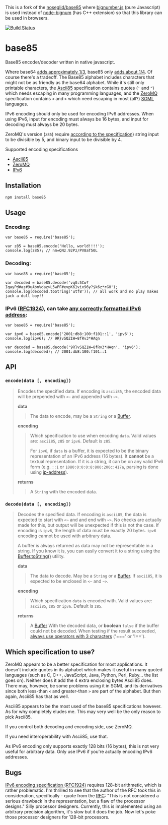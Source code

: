 This is a fork of the [noseglid/base85](https://github.com/noseglid/base85)
where [bignumber.js](https://github.com/MikeMcl/bignumber.js/) (pure Javascript) is used instead of [node-bignum](https://github.com/justmoon/node-bignum) (has C++ extension)
so that this library can be used in browsers.


[![Build Status](https://travis-ci.org/blukat29/base85.png?branch=master)](https://travis-ci.org/blukat29/base85)

# base85

Base85 encoder/decoder written in native javascript.

Where base64 [adds approximately 1/3][Base64], base85 only [adds about
1/4][Base85]. Of course there's a tradeoff. The Base85 alphabet includes
characters that might not be as friendly as the base64 alphabet.  While it's
still only printable characters, the [Ascii85][Base85] specification contains
quotes (`'` and `"`) which needs escaping in many programming languages, and
the [ZeroMQ][Base85ZeroMQ] specification contains `<` and `>` which need
escaping in most (all?) [SGML][SGML] languages.

IPv6 encoding should only be used for encoding IPv6 addresses. When using IPv6,
input for encoding must always be 16 bytes, and input for decoding must always be 20 bytes.

ZeroMQ's version (`z85`) require [according to the specification][Base85ZeroMQ])
string input to be divisible by 5, and binary input to be divisible by 4.

Supported encoding specifications

  * [Ascii85][Base85]
  * [ZeroMQ][Base85ZeroMQ]
  * [IPv6][Base85IPv6]

## Installation

    npm install base85


## Usage

### Encoding:

    var base85 = require('base85');

    var z85 = base85.encode('Hello, world!!!!');
    console.log(z85); // nm=QNz.92Pz/PV8aT50L

### Decoding:

    var base85 = require('base85');

    var decoded = base85.decode('vqG:5Cw?IqayPd#az#9uAbn%daz>L5wPF#evpK6}vix96y?$k6z*rGH');
    console.log(decoded.toString('utf8')); // all work and no play makes jack a dull boy!!

### IPv6 ([RFC1924][Base85IPv6]), can take [any correctly formatted IPv6 address](http://en.wikipedia.org/wiki/IPv6):

    var base85 = require('base85');

    var ipv6 = base85.encode('2001:db8:100:f101::1', 'ipv6');
    console.log(ipv6); // 9R}vSQZ1W=8fRv3*HAqn

    var decoded = base85.decode('9R}vSQZ1W=8fRv3*HAqn', 'ipv6');
    console.log(decoded); // 2001:db8:100:f101::1

## API

### `encode(data [, encoding])`

> Encodes the specified data. If encoding is `ascii85`, the encoded data will be prepended
> with `<~` and appended with  `~>`.
>
> **data**
>> The data to encode, may be a `String` or a [Buffer][NodeBuffer].
>
> **encoding**
>> Which specification to use when encoding `data`. Valid values are:
>> `ascii85`, `z85` or `ipv6`. Default is `z85`.
>>
>> For `ipv6`, if `data` is a buffer, it is expected to be the binary representation
>> of an IPv6 address (16 bytes). It **cannot** be a textual representation. If it is a string,
>> it can be on any valid IPv6 form (e.g. `::1` or `1080:0:0:0:8:800:200c:417a`,
>> parsing is done using [ip-address][IPAddress]).
>
> **returns**
>> A `String` with the encoded data.

### `decode(data [, encoding])`

> Decodes the specified data. If encoding is `ascii85`, the data is expected
> to start with `<~` and and end with `~>`. No checks are actually made for
> this, but output will be unexpected if this is not the case. If encoding is
> `ipv6`, the length of data must be exactly 20 bytes. `ipv6` encoding cannot
> be used with arbitrary data.
>
> A buffer is always returned as data may not be representable in a string.
> If you know it is, you can easily convert it to a string using the
> [Buffer.toString()][NodeBufferToString] utility.
>
> **data**
>> The data to decode. May be a `String` or a [Buffer][NodeBuffer].
>> If `ascii85`, it is expected to be enclosed in `<~` and `~>`.
>
> **encoding**
>> Which specification `data` is encoded with. Valid values are:
>> `ascii85`, `z85` or `ipv6`. Default is `z85`.
>
> **returns**
>> A [Buffer][NodeBuffer] With the decoded data, or **boolean** `false`
>> if the buffer could not be decoded. When testing if the result succeeded,
>> [always use operators with 3 characters][JSCompare] ('===' or '!==').
>

## Which specification to use?

ZeroMQ appears to be a better specification for most applications. It doesn't
include quotes in its alphabet which makes it useful in many quoted languages
(such as C, C++, JavaScript, Java, Python, Perl, Ruby... the list goes on).
Neither does it add the 4 extra enclosing bytes Ascii85 does.  There may,
however, be some problems using it in SGML and its derivatives since
both less-than `<` and greater-than `>` are part of the alphabet. But
then again, Ascii85 has that as well.

Ascii85 appears to be the most used of the base85 specifications however. As for why
completely eludes me. This may very well be the only reason to pick Ascii85.

If you control both decoding and encoding side, use ZeroMQ.

If you need interoperability with Ascii85, use that.

As IPv6 encoding only supports exactly 128 bits (16 bytes), this is not very useful for
arbitrary data. Only use IPv6 if you're actually encoding IPv6 addresses.

## Bugs

[IPv6 encoding specification (RFC1924)][Base85IPv6] requires 128-bit arithmetic,
which is rather problematic. I'm thrilled to see that the author of the RFC took this
in consideration, specifically - quote from the [RFC][Base85IPv6]: "This is not
considered a serious drawback in the representation, but a flaw of the processor designs."
Silly processor designers. Currently, this is implemented using an arbitrary precision algorithm,
it's slow but it does the job. Now let's poke those processor designers for 128-bit processors.

[Base64]: http://en.wikipedia.org/wiki/Base64
[Base85]: http://en.wikipedia.org/wiki/Ascii85
[NodeBuffer]: http://nodejs.org/api/buffer.html
[NodeBufferToString]: http://nodejs.org/api/buffer.html#buffer_buf_tostring_encoding_start_end
[Base85ZeroMQ]: http://rfc.zeromq.org/spec:32
[Base85IPv6]: http://tools.ietf.org/html/rfc1924
[JSCompare]: http://stackoverflow.com/questions/359494/does-it-matter-which-equals-operator-vs-i-use-in-javascript-comparisons
[SGML]: https://en.wikipedia.org/wiki/Standard_Generalized_Markup_Language
[IPAddress]: https://www.npmjs.com/package/ip-address
